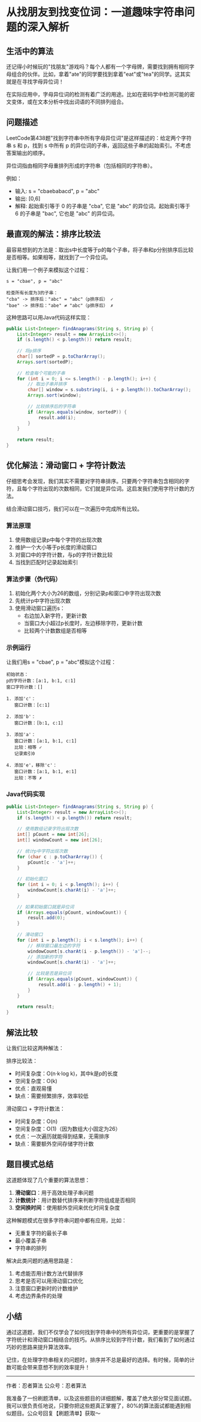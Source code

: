 # 从找朋友到找变位词：一道趣味字符串问题的深入解析

## 生活中的算法
还记得小时候玩的"找朋友"游戏吗？每个人都有一个字母牌，需要找到拥有相同字母组合的伙伴。比如，拿着"ate"的同学要找到拿着"eat"或"tea"的同学。这其实就是在寻找字母异位词！

在实际应用中，字母异位词的检测有着广泛的用途。比如在密码学中检测可能的密文变体，或在文本分析中找出词语的不同排列组合。

## 问题描述
LeetCode第438题"找到字符串中所有字母异位词"是这样描述的：给定两个字符串 s 和 p，找到 s 中所有 p 的异位词的子串，返回这些子串的起始索引。不考虑答案输出的顺序。

异位词指由相同字母重排列形成的字符串（包括相同的字符串）。

例如：
- 输入: s = "cbaebabacd", p = "abc"
- 输出: [0,6]
- 解释: 起始索引等于 0 的子串是 "cba", 它是 "abc" 的异位词。起始索引等于 6 的子串是 "bac", 它也是 "abc" 的异位词。

## 最直观的解法：排序比较法
最容易想到的方法是：取出s中长度等于p的每个子串，将子串和p分别排序后比较是否相等。如果相等，就找到了一个异位词。

让我们用一个例子来模拟这个过程：
```
s = "cbae", p = "abc"

检查所有长度为3的子串：
"cba" -> 排序后："abc" = "abc"（p排序后） ✓
"bae" -> 排序后："abe" ≠ "abc"（p排序后） ✗
```

这种思路可以用Java代码这样实现：
```java
public List<Integer> findAnagrams(String s, String p) {
    List<Integer> result = new ArrayList<>();
    if (s.length() < p.length()) return result;
    
    // 将p排序
    char[] sortedP = p.toCharArray();
    Arrays.sort(sortedP);
    
    // 检查每个可能的子串
    for (int i = 0; i <= s.length() - p.length(); i++) {
        // 取出子串并排序
        char[] window = s.substring(i, i + p.length()).toCharArray();
        Arrays.sort(window);
        
        // 比较排序后的字符串
        if (Arrays.equals(window, sortedP)) {
            result.add(i);
        }
    }
    
    return result;
}
```

## 优化解法：滑动窗口 + 字符计数法
仔细思考会发现，我们其实不需要对字符串排序。只要两个字符串包含相同的字符，且每个字符出现的次数相同，它们就是异位词。这启发我们使用字符计数的方法。

结合滑动窗口技巧，我们可以在一次遍历中完成所有比较。

### 算法原理
1. 使用数组记录p中每个字符的出现次数
2. 维护一个大小等于p长度的滑动窗口
3. 对窗口中的字符计数，与p的字符计数比较
4. 当找到匹配时记录起始索引

### 算法步骤（伪代码）
1. 初始化两个大小为26的数组，分别记录p和窗口中字符出现次数
2. 先统计p中字符出现次数
3. 使用滑动窗口遍历s：
   - 右边加入新字符，更新计数
   - 当窗口大小超过p长度时，左边移除字符，更新计数
   - 比较两个计数数组是否相等

### 示例运行
让我们用s = "cbae", p = "abc"模拟这个过程：
```
初始状态：
p的字符计数：[a:1, b:1, c:1]
窗口字符计数：[]

1. 添加'c'：
   窗口计数：[c:1]
   
2. 添加'b'：
   窗口计数：[b:1, c:1]
   
3. 添加'a'：
   窗口计数：[a:1, b:1, c:1]
   比较：相等 ✓
   记录索引0
   
4. 添加'e'，移除'c'：
   窗口计数：[a:1, b:1, e:1]
   比较：不等 ✗
```

### Java代码实现
```java
public List<Integer> findAnagrams(String s, String p) {
    List<Integer> result = new ArrayList<>();
    if (s.length() < p.length()) return result;
    
    // 使用数组记录字符出现次数
    int[] pCount = new int[26];
    int[] windowCount = new int[26];
    
    // 统计p中字符出现次数
    for (char c : p.toCharArray()) {
        pCount[c - 'a']++;
    }
    
    // 初始化窗口
    for (int i = 0; i < p.length(); i++) {
        windowCount[s.charAt(i) - 'a']++;
    }
    
    // 如果初始窗口就是异位词
    if (Arrays.equals(pCount, windowCount)) {
        result.add(0);
    }
    
    // 滑动窗口
    for (int i = p.length(); i < s.length(); i++) {
        // 移除窗口最左边的字符
        windowCount[s.charAt(i - p.length()) - 'a']--;
        // 添加新的字符
        windowCount[s.charAt(i) - 'a']++;
        
        // 比较是否是异位词
        if (Arrays.equals(pCount, windowCount)) {
            result.add(i - p.length() + 1);
        }
    }
    
    return result;
}
```

## 解法比较
让我们比较这两种解法：

排序比较法：
- 时间复杂度：O(n·k·log k)，其中k是p的长度
- 空间复杂度：O(k)
- 优点：直观易懂
- 缺点：需要频繁排序，效率较低

滑动窗口 + 字符计数法：
- 时间复杂度：O(n)
- 空间复杂度：O(1)（因为数组大小固定为26）
- 优点：一次遍历就能得到结果，无需排序
- 缺点：需要额外空间存储字符计数

## 题目模式总结
这道题体现了几个重要的算法思想：
1. **滑动窗口**：用于高效处理子串问题
2. **计数统计**：用计数替代排序来判断字符组成是否相同
3. **空间换时间**：使用额外空间来优化时间复杂度

这种解题模式在很多字符串问题中都有应用，比如：
- 无重复字符的最长子串
- 最小覆盖子串
- 字符串的排列

解决此类问题的通用思路是：
1. 考虑能否用计数方法代替排序
2. 思考是否可以用滑动窗口优化
3. 注意窗口更新时的计数维护
4. 考虑边界条件的处理

## 小结
通过这道题，我们不仅学会了如何找到字符串中的所有异位词，更重要的是掌握了字符统计和滑动窗口相结合的技巧。从排序比较到字符计数，我们看到了如何通过巧妙的思路来提升算法效率。

记住，在处理字符串相关的问题时，排序并不总是最好的选择。有时候，简单的计数可能会带来意想不到的效率提升！

---
作者：忍者算法
公众号：忍者算法

我准备了一份刷题清单，以及这些题目的详细题解，覆盖了绝大部分常见面试题。我可以很负责任地说，只要你把这些题真正掌握了，80%的算法面试都能遇到相似题目。公众号回复【刷题清单】获取～